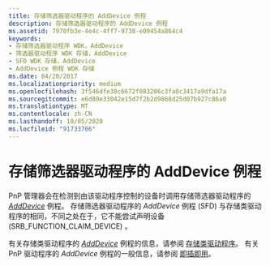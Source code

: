 ```yaml
---
title: 存储筛选器驱动程序的 AddDevice 例程
description: 存储筛选器驱动程序的 AddDevice 例程
ms.assetid: 7970fb3e-4e4c-4ff7-9738-e09454a864c4
keywords:
- 存储筛选器驱动程序 WDK，AddDevice
- 筛选器驱动程序 WDK 存储，AddDevice
- SFD WDK 存储，AddDevice
- AddDevice 例程 WDK 存储
ms.date: 04/20/2017
ms.localizationpriority: medium
ms.openlocfilehash: 3f546dfe38c6672f083206c3fa0c3417a9dfa17a
ms.sourcegitcommit: e6d80e33042e15d7f2b2d9868d25d07b927c86a0
ms.translationtype: MT
ms.contentlocale: zh-CN
ms.lasthandoff: 10/05/2020
ms.locfileid: "91733706"
---
```

# <a name="storage-filter-drivers-adddevice-routine"></a>存储筛选器驱动程序的 AddDevice 例程

PnP 管理器会在检测到由该驱动程序控制的设备时调用存储筛选器驱动程序的 [*AddDevice*](/windows-hardware/drivers/ddi/wdm/nc-wdm-driver_add_device) 例程。 存储筛选器驱动程序的 *AddDevice* 例程 (SFD) 与存储类驱动程序的相同，不同之处在于，它不能尝试声明设备 (SRB_FUNCTION_CLAIM_DEVICE) 。

有关存储类驱动程序的 [*AddDevice*](/windows-hardware/drivers/ddi/wdm/nc-wdm-driver_add_device) 例程的信息，请参阅 [存储类驱动程序](introduction-to-storage-class-drivers.md)。 有关 PnP 驱动程序的 *AddDevice* 例程的一般信息，请参阅 [即插即用](../kernel/introduction-to-plug-and-play.md)。
